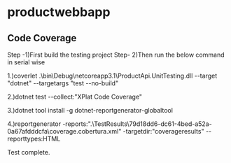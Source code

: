 # productwebbapp

Code Coverage
--------------
Step -1)First build the testing project
Step- 2)Then run the below command in serial wise

 1.)coverlet .\bin\Debug\netcoreapp3.1\ProductApi.UnitTesting.dll --target "dotnet" --targetargs "test --no-build"
 
 2.)dotnet test --collect:"XPlat Code Coverage"
 
 3.)dotnet tool install -g dotnet-reportgenerator-globaltool
  
 4.)reportgenerator -reports:".\TestResults\79d18dd6-dc61-4bed-a52a-0a67afdddcfa\coverage.cobertura.xml" -targetdir:"coverageresults" --reporttypes:HTML

 Test complete.
